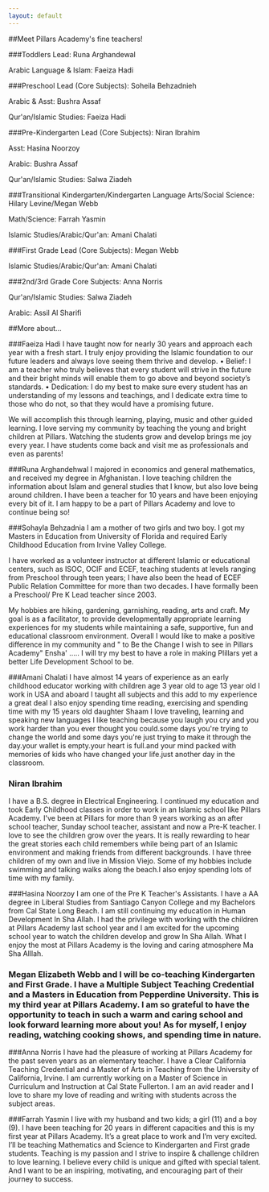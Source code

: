 ```yaml
---
layout: default
---
```


##Meet Pillars Academy's fine teachers!



###Toddlers
Lead: Runa Arghandewal

Arabic Language & Islam: Faeiza Hadi

###Preschool 
Lead (Core Subjects): Soheila Behzadnieh

Arabic & Asst: Bushra Assaf

Qur'an/Islamic Studies: Faeiza Hadi

###Pre-Kindergarten 
Lead (Core Subjects): Niran Ibrahim

Asst: Hasina Noorzoy

Arabic: Bushra Assaf

Qur'an/Islamic Studies: Salwa Ziadeh

###Transitional Kindergarten/Kindergarten
Language Arts/Social Science: Hilary Levine/Megan Webb

Math/Science: Farrah Yasmin

Islamic Studies/Arabic/Qur'an: Amani Chalati


###First Grade
Lead (Core Subjects): Megan Webb

Islamic Studies/Arabic/Qur'an: Amani Chalati


###2nd/3rd Grade 
Core Subjects: Anna Norris

Qur'an/Islamic Studies: Salwa Ziadeh

Arabic: Assil Al Sharifi

##More about...

###Faeiza Hadi
I have taught now for nearly 30 years and approach each year with a fresh start. I truly enjoy providing the Islamic foundation to our future leaders and always love seeing them thrive and develop. 
•	Belief:
I am a teacher who truly believes that every student will strive in the future and their bright minds will enable them to go above and beyond society’s standards. 
•	Dedication:
I do my best to make sure every student has an understanding of my lessons and teachings, and I dedicate extra time to those who do not, so that they would have a promising future.

We will accomplish this through learning, playing, music and other guided learning. I love serving my community by teaching the young and bright children at Pillars. Watching the students grow and develop brings me joy every year. I have students come back and visit me as professionals and even as parents! 

###Runa Arghandehwal
I majored in economics and general mathematics, and received my degree in Afghanistan. I love teaching children the information about Islam and general studies that I know, but also love being around children. I have been a teacher for 10 years and have been enjoying every bit of it. I am happy to be a part of Pillars Academy and love to continue being so!

###Sohayla Behzadnia
I am a mother of two girls and two boy. I got my Masters in Education from University of Florida and required Early Childhood Education from Irvine Valley College.

I have worked as a volunteer instructor at different Islamic or educational  centers,  such as ISOC,  OCIF and ECEF, teaching students at levels ranging from Preschool through teen years; I have also been the head of  ECEF Public Relation Committee for more than two decades. I have formally been a Preschool/ Pre K Lead teacher since 2003. 

My hobbies are hiking, gardening, garnishing, reading, arts and craft. My goal is as a facilitator, to provide developmentally appropriate  learning experiences for my students while maintaining a safe, supportive, fun and educational classroom environment. Overall I would like to make a positive difference in my community and " to Be the Change I wish to see in Pillars Academy" Ensha' ..... I will try my best to have a role in making  Plillars yet a better Life Development School to be.

###Amani Chalati 
I have almost 14 years of experience as an early childhood educator working with children age 3 year old to age 13 year old 
I work in USA and aboard I taught all subjects and this add to my experience a great deal
 I also enjoy spending time reading, exercising and spending time with my 15 years old daughter Shaam 
I love traveling, learning and speaking new languages 
I like teaching because you laugh you cry and you work harder than you ever thought you could.some days you're trying to change the world and some days you're just trying to make it through the day.your wallet is empty.your heart is full.and your mind packed with memories of kids who have changed your life.just another day in the classroom.

### Niran Ibrahim
I have a B.S. degree in Electrical Engineering. I continued my education and took Early Childhood classes in order to work in an Islamic school like Pillars Academy. I've been at Pillars for more than 9 years working as an after school teacher, Sunday school teacher, assistant and now a Pre-K teacher. I love to see the children grow over the years. It is really rewarding to hear the great stories each child remembers while being part of an Islamic environment and making friends from different backgrounds. I have three children of my own and live in Mission Viejo. Some of my hobbies include swimming and talking walks along the beach.I also enjoy spending lots of time with my family.

###Hasina Noorzoy 
I am one of the Pre K Teacher's Assistants. I have a AA degree in Liberal Studies from Santiago Canyon College and my Bachelors from Cal State Long Beach. I am still continuing my education in Human Development In Sha Allah. I had the privilege with working with the children at Pillars Academy last school year and I am excited for the upcoming school year to watch the children develop and grow In Sha Allah. What I enjoy the most at Pillars Academy is the loving and caring atmosphere Ma Sha Alllah. 

### Megan Elizabeth Webb and I will be co-teaching Kindergarten and First Grade. I have a Multiple Subject Teaching Credential and a Masters in Education from Pepperdine University. This is my third year at Pillars Academy.  I am so grateful to have the opportunity to teach in such a warm and caring school and look forward learning more about you! As for myself, I enjoy reading, watching cooking shows, and spending time in nature.

###Anna Norris
I have had the pleasure of working at Pillars Academy for the past seven years as an elementary teacher. I have a Clear California Teaching Credential and a Master of Arts in Teaching from the University of California, Irvine. I am currently working on a Master of Science in Curriculum and Instruction at Cal State Fullerton. I am an avid reader and I love to share my love of reading and writing with students across the subject areas.

###Farrah Yasmin
I live with my husband and two kids; a girl (11) and a boy (9). I have been teaching for 20 years in different capacities and this is my first year at Pillars Academy. It’s a great place to work and I’m very excited. I’ll be teaching Mathematics and Science to Kindergarten and First grade students. Teaching is my passion and I strive to inspire & challenge children to love learning. I believe every child is unique and gifted with special talent. And I want to be an inspiring, motivating, and encouraging part of their journey to success.
